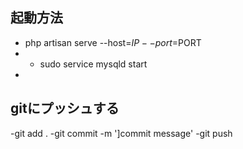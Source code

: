 ## 起動方法
- php artisan serve --host=$IP --port=$PORT
- - sudo service mysqld start
- 
## gitにプッシュする
-git add .
-git commit -m ']commit message'
-git push